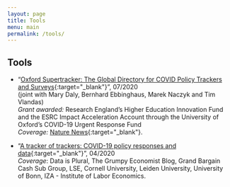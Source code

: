 ```yaml
---
layout: page
title: Tools
menu: main
permalink: /tools/
---
```


## Tools <!-- and Data -->

- “[Oxford Supertracker: The Global Directory for COVID Policy Trackers and Surveys](https://supertracker.spi.ox.ac.uk/){:target="_blank"}”, 07/2020 \
(joint with Mary Daly, Bernhard Ebbinghaus, Marek Naczyk and Tim Vlandas) \
*Grant awarded:* Research England’s Higher Education Innovation Fund and the ESRC Impact Acceleration Account through the University of Oxford’s COVID-19 Urgent Response Fund \
*Coverage:* [Nature News](https://www.nature.com/articles/d41586-021-00590-2){:target="_blank"}. 

- “[A tracker of trackers: COVID-19 policy responses and data](https://lukaslehner.github.io/covid19policytrackers/){:target="_blank"}”, 04/2020 \
*Coverage*: Data is Plural, The Grumpy Economist Blog, Grand Bargain Cash Sub Group, LSE, Cornell University, Leiden University, University of Bonn, IZA - Institute of Labor Economics.


